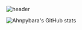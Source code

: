 ![header](https://capsule-render.vercel.app/api?type=waving&color=A3DCBE&height=200&section=header&text=Welcome%20to%20Ahnpybara&fontAlignY=40&fontSize=40&fontColor=008000)

![Ahnpybara's GitHub stats](https://github-readme-stats.vercel.app/api?username=ahnpybara&show_icons=true&theme=merko)
